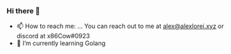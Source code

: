 ### Hi there 👋

<!--
**MrCow3/MrCow3** is a ✨ _special_ ✨ repository because its `README.md` (this file) appears on your GitHub profile.

Here are some ideas to get you started:

- 🔭 I’m currently working on ...
- 👯 I’m looking to collaborate on ...
- 🤔 I’m looking for help with ...
- 💬 Ask me about ...
- ⚡ Fun fact: ...
-->
- 📫 How to reach me: ...
You can reach out to me at alex@alexlorei.xyz or discord at x86Cow#0923
- 🌱 I’m currently learning Golang
